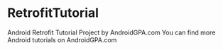 # RetrofitTutorial
Android Retrofit Tutorial Project by AndroidGPA.com
You can find more Android tutorials on AndroidGPA.com
